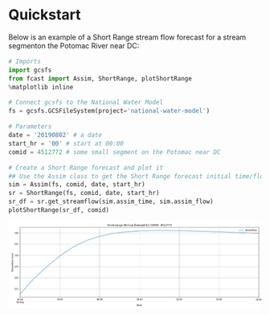 # Quickstart

Below is an example of a Short Range stream flow forecast for a stream segmenton the Potomac River near DC:

```python
# Imports
import gcsfs
from fcast import Assim, ShortRange, plotShortRange
%matplotlib inline
```
```python
# Connect gcsfs to the National Water Model
fs = gcsfs.GCSFileSystem(project='national-water-model')
```
```python
# Parameters
date = '20190802' # a date
start_hr = '00' # start at 00:00
comid = 4512772 # some small segment on the Potomac near DC
```
```python
# Create a Short Range forecast and plot it
## Use the Assim class to get the Short Range forecast initial time/flow
sim = Assim(fs, comid, date, start_hr)
sr = ShortRange(fs, comid, date, start_hr)
sr_df = sr.get_streamflow(sim.assim_time, sim.assim_flow)
plotShortRange(sr_df, comid)
```
![Short Range Plot](img/ShortRange_sample_plot.PNG)